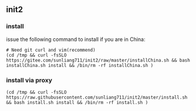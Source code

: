 ## init2

### install
issue the following command to install if you are in China:
```
# Need git curl and vim(recommend)
(cd /tmp && curl -fsSLO https://gitee.com/sunliang711/init2/raw/master/installChina.sh && bash installChina.sh install && /bin/rm -rf installChina.sh )
```

### install via proxy
```
(cd /tmp && curl -fsSLO https://raw.githubusercontent.com/sunliang711/init2/master/install.sh && bash install.sh install && /bin/rm -rf install.sh )
```

